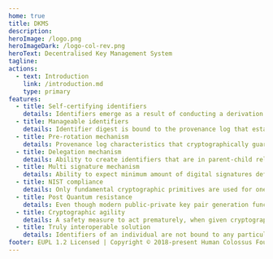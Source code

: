 ```yaml
---
home: true
title: DKMS
description:
heroImage: /logo.png
heroImageDark: /logo-col-rev.png
heroText: Decentralised Key Management System
tagline: 
actions:
  - text: Introduction
    link: /introduction.md
    type: primary
features:
  - title: Self-certifying identifiers
    details: Identifiers emerge as a result of conducting a derivation of the key pair public key, that is then injected into one way hash function.
  - title: Manageable identifiers
    details: Identifier digest is bound to the provenance log that establishes append only evidence of changes.
  - title: Pre-rotation mechanism
    details: Provenance log characteristics that cryptographically guarantees the ability to change the key pair to next one, declared on identifier inception.
  - title: Delegation mechanism
    details: Ability to create identifiers that are in parent-child relationship.
  - title: Multi signature mechanism
    details: Ability to expect minimum amount of digital signatures defined by treshold.
  - title: NIST compliance
    details: Only fundamental cryptographic primitives are used for one way hash functions and public key cryptography. No next-generation-crypto primitives are present, although it is perfectly fine to employ them.
  - title: Post Quantum resistance
    details: Even though modern public-private key pair generation functions are not resistant to Shor's algorithm, this is not a concern for an Identifier event log. Each declared rotation key in the event log passes through a one-way hash function. Since one-way hash functions are not easily reversible, even when using Quantum computers, reversing the private key from its public key digest is, in essence, no different from similar mechanisms used in non-quantum computers.
  - title: Cryptographic agility
    details: A safety measure to act prematurely, when given cryptographic algorithm becomes compromised.
  - title: Truly interoperable solution
    details: Identifiers of an individual are not bound to any particular system, platform, network, or technology. Instead, each individual decides where to anchor their event log.
footer: EUPL 1.2 Licensed | Copyright © 2018-present Human Colossus Foundation
---
```

